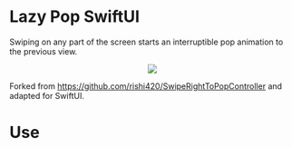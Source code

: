 # Lazy Pop SwiftUI

Swiping on any part of the screen starts an interruptible pop animation to the previous view.

<p align="center"><img src="https://github.com/joehinkle11/Lazy-Pop-SwiftUI/raw/master/demo.gif"/></p>

Forked from https://github.com/rishi420/SwipeRightToPopController and adapted for SwiftUI.

# Use

